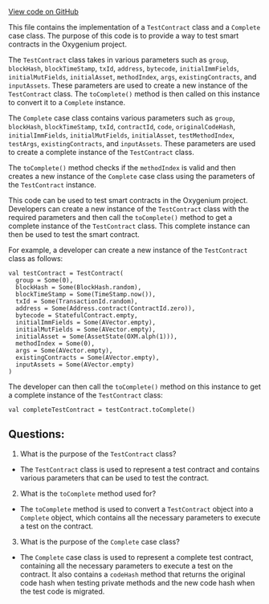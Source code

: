 [View code on GitHub](https://github.com/oxygenium/oxygenium/api/src/main/scala/org/oxygenium/api/model/TestContract.scala)

This file contains the implementation of a `TestContract` class and a `Complete` case class. The purpose of this code is to provide a way to test smart contracts in the Oxygenium project. 

The `TestContract` class takes in various parameters such as `group`, `blockHash`, `blockTimeStamp`, `txId`, `address`, `bytecode`, `initialImmFields`, `initialMutFields`, `initialAsset`, `methodIndex`, `args`, `existingContracts`, and `inputAssets`. These parameters are used to create a new instance of the `TestContract` class. The `toComplete()` method is then called on this instance to convert it to a `Complete` instance. 

The `Complete` case class contains various parameters such as `group`, `blockHash`, `blockTimeStamp`, `txId`, `contractId`, `code`, `originalCodeHash`, `initialImmFields`, `initialMutFields`, `initialAsset`, `testMethodIndex`, `testArgs`, `existingContracts`, and `inputAssets`. These parameters are used to create a complete instance of the `TestContract` class. 

The `toComplete()` method checks if the `methodIndex` is valid and then creates a new instance of the `Complete` case class using the parameters of the `TestContract` instance. 

This code can be used to test smart contracts in the Oxygenium project. Developers can create a new instance of the `TestContract` class with the required parameters and then call the `toComplete()` method to get a complete instance of the `TestContract` class. This complete instance can then be used to test the smart contract. 

For example, a developer can create a new instance of the `TestContract` class as follows:

```
val testContract = TestContract(
  group = Some(0),
  blockHash = Some(BlockHash.random),
  blockTimeStamp = Some(TimeStamp.now()),
  txId = Some(TransactionId.random),
  address = Some(Address.contract(ContractId.zero)),
  bytecode = StatefulContract.empty,
  initialImmFields = Some(AVector.empty),
  initialMutFields = Some(AVector.empty),
  initialAsset = Some(AssetState(OXM.alph(1))),
  methodIndex = Some(0),
  args = Some(AVector.empty),
  existingContracts = Some(AVector.empty),
  inputAssets = Some(AVector.empty)
)
```

The developer can then call the `toComplete()` method on this instance to get a complete instance of the `TestContract` class:

```
val completeTestContract = testContract.toComplete()
```
## Questions: 
 1. What is the purpose of the `TestContract` class?
- The `TestContract` class is used to represent a test contract and contains various parameters that can be used to test the contract.

2. What is the `toComplete` method used for?
- The `toComplete` method is used to convert a `TestContract` object into a `Complete` object, which contains all the necessary parameters to execute a test on the contract.

3. What is the purpose of the `Complete` case class?
- The `Complete` case class is used to represent a complete test contract, containing all the necessary parameters to execute a test on the contract. It also contains a `codeHash` method that returns the original code hash when testing private methods and the new code hash when the test code is migrated.